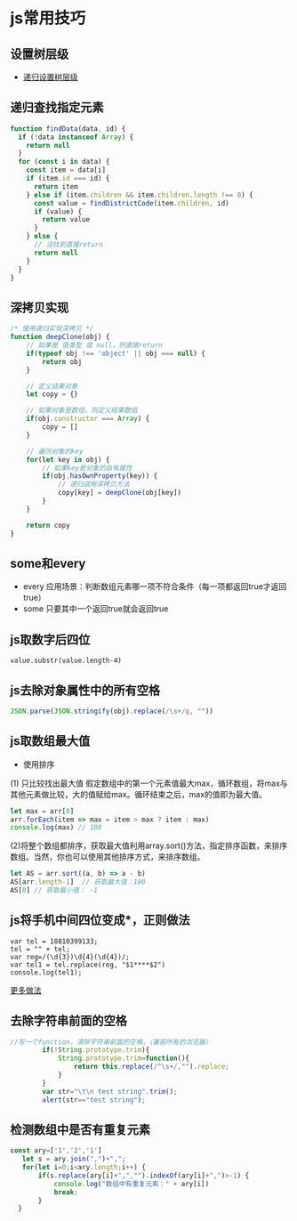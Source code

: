 # js常用技巧

## 设置树层级

- [递归设置树层级](https://blog.csdn.net/lh376152/article/details/73847815)    

## 递归查找指定元素

```js
function findData(data, id) {
  if (!data instanceof Array) {
    return null
  }
  for (const i in data) {
    const item = data[i]
    if (item.id === id) {
      return item
    } else if (item.children && item.children.length !== 0) {
      const value = findDistrictCode(item.children, id)
      if (value) {
        return value
      }
    } else {
      // 没找到直接return
      return null
    }
  }
}
```

## 深拷贝实现

```javascript
/* 使用递归实现深拷贝 */
function deepClone(obj) {
    // 如果是 值类型 或 null，则直接return
    if(typeof obj !== 'object' || obj === null) {
        return obj
    }

    // 定义结果对象
    let copy = {}

    // 如果对象是数组，则定义结果数组
    if(obj.constructor === Array) {
        copy = []
    }

    // 遍历对象的key
    for(let key in obj) {
        // 如果key是对象的自有属性
        if(obj.hasOwnProperty(key)) {
            // 递归调用深拷贝方法
            copy[key] = deepClone(obj[key])
        }
    }

    return copy
}
```

## some和every

- every 应用场景：判断数组元素哪一项不符合条件（每一项都返回true才返回true）
- some 只要其中一个返回true就会返回true 

## js取数字后四位

```
value.substr(value.length-4)
```

## js去除对象属性中的所有空格

```js
JSON.parse(JSON.stringify(obj).replace(/\s+/g, ""))
```

## js取数组最大值

- 使用排序   

(1) 只比较找出最大值
假定数组中的第一个元素值最大max，循环数组，将max与其他元素做比较，大的值赋给max。循环结束之后，max的值即为最大值。

```js
let max = arr[0]
arr.forEach(item => max = item > max ? item : max)
console.log(max) // 100
```

(2)将整个数组都排序，获取最大值利用array.sort()方法，指定排序函数，来排序数组。当然，你也可以使用其他排序方式，来排序数组。

```js
let AS = arr.sort((a, b) => a - b) 
AS[arr.length-1]  // 获取最大值：100
AS[0] // 获取最小值： -1
```

## js将手机中间四位变成*，正则做法

```
var tel = 18810399133;
tel = "" + tel;
var reg=/(\d{3})\d{4}(\d{4})/;
var tel1 = tel.replace(reg, "$1****$2")
console.log(tel1);
```
[更多做法](http://www.cnblogs.com/chengkun101/p/7879522.html)

## 去除字符串前面的空格

```js
//写一个function，清除字符串前面的空格，（兼容所有的浏览器）
		if(!String.prototype.trim){
			String.prototype.trim=function(){
				return this.replace(/^\s+/,"").replace;
			}
		}
		var str="\t\n test string".trim();
		alert(str=="test string");
```

## 检测数组中是否有重复元素

```javascript
const ary=['1','2','1']
   let s = ary.join(",")+",";
   for(let i=0;i<ary.length;i++) {
       if(s.replace(ary[i]+",","").indexOf(ary[i]+",")>-1) {
           console.log("数组中有重复元素：" + ary[i])
           break;
       }
  }
```

